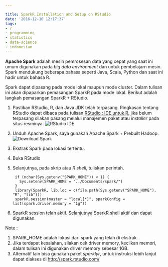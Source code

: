 ```yaml
---

title: SparkR Installation and Setup on RStudio
date: '2016-12-10 12:17:37'
tags:
- r
- programming
- statistics
- data-science
- indonesian
---
```


**Apache Spark** adalah mesin pemrosesan data yang cepat yang saat ini umum digunakan pada *big data environment* dan untuk pembelajarn mesin. Spark mendukung beberapa bahasa seperti Java, Scala, Python dan saat ini hadir untuk bahasa R.

Spark dapat dipasang pada mode lokal maupun mode cluster. Dalam tulisan ini akan dipaparkan pemasangan SparkR pada mode lokal. Berikut adalah langkah pemasangan SparkR + RStudio.

1. Pastikan RStudio, R, dan Java JDK telah terpasang. Ringkasan tentang RStudio dapat dibaca pada tulisan [RStudio : IDE untuk R](https://rizkidoank.com/2016/06/11/rstudio-ide-untuk-r/), jika belum terpasang silakan pasang melalui manajemen paket atau *installer* pada situs resminya. ![RStudio IDE](https://rizkidoank.sgp1.digitaloceanspaces.com/rizkidoank/images/2016/12/rstudio-ide.PNG)

2. Unduh Apache Spark, saya gunakan Apache Spark + Prebuilt Hadoop. ![Download Spark](https://rizkidoank.sgp1.digitaloceanspaces.com/rizkidoank/images/2016/12/spark-download.PNG)
3. Ekstrak Spark pada lokasi tertentu.
4. Buka RStudio
5. Selanjutnya, pada skrip atau *R shell*, tuliskan perintah.

        if (nchar(Sys.getenv("SPARK_HOME")) < 1) {
          Sys.setenv(SPARK_HOME = "../Documents/spark/")
        }
        library(SparkR, lib.loc = c(file.path(Sys.getenv("SPARK_HOME"), "R", "lib")))
        sparkR.session(master = "local[*]", sparkConfig = list(spark.driver.memory = "1g"))
6. SparkR session telah aktif. Selanjutnya SparkR shell aktif dan dapat digunakan.

Note :

1. SPARK_HOME adalah lokasi dari spark yang telah di ekstrak.
2. Jika terdapat kesalahan, silakan cek driver memory, kecilkan memori, dalam tulisan ini digunakan driver memory sebesar 1GB.
3. Alternatif lain bisa gunakan paket *sparklyr*, untuk instruksi lebih lanjut dapat diakses di http://spark.rstudio.com/